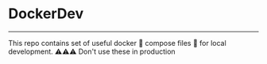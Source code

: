 # DockerDev

---

This repo contains set of useful docker 🐋 compose files 📁 for local development. ⚠️⚠️⚠️ Don't use these in production
